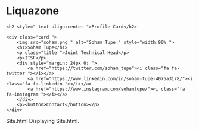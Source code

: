# Liquazone

<!DOCTYPE html>
<html>

<head>
    <link rel="stylesheet" href="https://cdnjs.cloudflare.com/ajax/libs/font-awesome/4.7.0/css/font-awesome.min.css">
    <link rel="stylesheet" type="text/css" href="stylesheet.css">
</head>

<body>

    <h2 style=" text-align:center ">Profile Card</h2>

    <div class="card ">
        <img src="soham.png " alt="Soham Tupe " style="width:90% ">
        <h1>Soham Tupe</h1>
        <p class="title ">Joint Technical Head</p>
        <p>ITSF</p>
        <div style="margin: 24px 0; ">
            <a href="https://twitter.com/soham_tupe"><i class="fa fa-twitter "></i></a>
            <a href="https://www.linkedin.com/in/soham-tupe-4075a3178/"><i class="fa fa-linkedin "></i></a>
            <a href="https://www.instagram.com/sohamtupe/"><i class="fa fa-instagram "></i></a>
        </div>
        <p><button>Contact</button></p>
    </div>

</body>

</html>
Site.html
Displaying Site.html.
